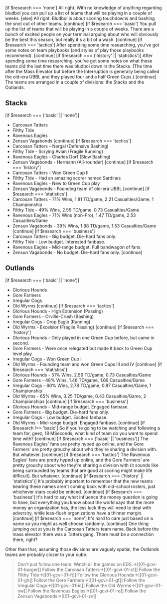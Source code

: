 [if $research === 'none']
All right. With no knowledge of anything regarding bludbol you can pull up a list of teams that will be playing in a couple of weeks. 
[else]
All right. Bludbol is about scoring touchdowns and bashing the snot out of other teams. 
[continue]
[if $research === 'basic']
You pull up the list of teams that will be playing in a couple of weeks. There are a bunch of excited people on your terminal arguing about who will obviously be the best this season, but really it's a bit of a wash.
[continue]
[if $research === 'tactics']
After spending some time researching, you've got some notes on team playbooks (and styles of play those playbooks recommend).
[continue]
[if $research === ('history' || 'statistics')]
After spending some time researching, you've got some notes on what these teams did the last time there was bludbol down in the Stacks. (The time after the Mass Elevator but before the Interruption is generally being called the old-era UBBL and they played four and a half Green Cups.)
[continue]
The teams are arranged in a couple of divisions: the Stacks and the Outlands.

## Stacks
[if $research === ('basic' || 'none')]
* Carcosan Tatters
* Filthy Tide
* Ravenous Eagles
* Zensun Vagabonds
[continue]
[if $research === 'tactics']
* Carcosan Tatters - Nergal (Defensive Bashing)
* Filthy Tide - Scrying Avian (Fragile Running)
* Ravenous Eagles - Charles Dorf (Slow Bashing)
* Zensun Vagabonds - Hermann (All-rounder)
[continue]
[if $research === 'history']
* Carcosan Tatters - Won Green Cup II
* Filthy Tide - Had an amazing scorer named Sardines
* Ravenous Eagles - New to Green Cup play
* Zensun Vagabonds - Founding team of old-era UBBL
[continue]
[if $research === 'statistics']
* Carcosan Tatters - 71% Wins, 1.81 TD/game, 2.21 Casualties/Game, 1 Championship
* Filthy Tide - 49% Wins, 2.55 TD/game, 0.73 Casualties/Game
* Ravenous Eagles - 71% Wins (non-Pro), 1.47 TD/game, 2.53 Casualties/Game
* Zensun Vagabonds - 39% Wins, 1.98 TD/game, 1.53 Casualties/Game
[continue]
[if $research === 'business']
* Carcosan Tatters - Big budget. Die-hard fans only.
* Filthy Tide - Low budget. Interested fanbase.
* Ravenous Eagles - Mid-range budget. Full bandwagon of fans.
* Zensun Vagabonds - No budget. Die-hard fans only.
[continue]
## Outlands
[if $research === ('basic' || 'none')]
* Glorious Hounds
* Gore Farmers
* Irregular Cogs
* Old Wyrms
[continue]
[if $research === 'tactics']
* Glorious Hounds - High Extension (Passing)
* Gore Farmers - Orville-Crush (Bashing)
* Irregular Cogs - Drop Eagle (Running)
* Old Wyrms - Excelsior (Fragile Passing)
[continue]
[if $research === 'history']
* Glorious Hounds - Only played in one Green Cup before, but came in second.
* Gore Farmers - Were once relegated but made it back to Green Cup level play
* Irregular Cogs - Won Green Cup I
* Old Wyrms - Founding team and won Green Cups III and IV
[continue]
[if $research === 'statistics']
* Glorious Hounds - 51% Wins, 2.56 TD/game, 0.73 Casualties/Game
* Gore Farmers - 48% Wins, 1.46 TD/game, 1.69 Casualties/Game
* Irregular Cogs - 60% Wins, 2.78 TD/game, 0.87 Casualties/Game, 1 Championship
* Old Wyrms - 65% Wins, 3.25 TD/game, 0.43 Casualties/Game, 2 Championships
[continue]
[if $research === 'business']
* Glorious Hounds - Mid-range budget. Engaged fanbase.
* Gore Farmers - Big budget. Die-hard fans only.
* Irregular Cogs - Low budget. Excited fanbase.
* Old Wyrms - Mid-range budget. Engaged fanbase.
[continue]
[if $research !== 'basic']
So if you're going to be watching and following a team for, geez, 18 MSeconds, what kind of team do you want to spend time with?
[continue]
[if $research === ('basic' || 'business')]
The Ravenous Eagles' fans are pretty hyped up online, and the Gore Farmers' are pretty grouchy about who they're sharing a division with. But whatever.
[continue]
[if $research === 'tactics']
The Ravenous Eagles' fans are pretty hyped up online, and the Gore Farmers' are pretty grouchy about who they're sharing a division with (it sounds like being surrounded by teams that are good at scoring might make life difficult). But whatever.
[continue]
[if $research === ('history' || 'statistics')]
It's probably important to remember that the new teams bearing these names aren't coming back with old-school rosters, just whichever stars could be enticed.
[continue]
[if $research === 'business']
It's hard to say what influence the money question is going to have, but everything you know about the world says that the more money an organization has, the less luck they will need to deal with adversity, while less-flush organizations have a thinner margin.
[continue]
[if $research === 'none']
It's hard to care just based on a name so you might as well choose randomly. 
[continue]
One thing jumping out at you is the Carcosan Tatters team name. Back before the mass elevator there was a Tatters gang. There must be a connection there, right?

Other than that, assuming those divisions are vaguely spatial, the Outlands teams are probably closer to your cube. 

> Don't just follow one team. Watch all the games on EDS.->[[01-gcvi-01-burger]]
> Follow the Carcosan Tatters->[[01-gcvi-01-ct]]
> Follow the Filthy Tide->[[01-gcvi-01-ft]]
> Follow the Glorious Hounds->[[01-gcvi-01-gh]]
> Follow the Gore Farmers->[[01-gcvi-01-gf]]
> Follow the Irregular Cogs->[[01-gcvi-01-ic]]
> Follow the Old Wyrms->[[01-gcvi-01-ow]]
> Follow the Ravenous Eagles->[[01-gcvi-01-re]]
> Follow the Zensun Vagabonds->[[01-gcvi-01-zv]]

